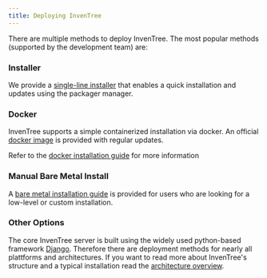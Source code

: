 ```yaml
---
title: Deploying InvenTree
---
```


There are multiple methods to deploy InvenTree. The most popular methods (supported by the development team) are:

### Installer
We provide a [single-line installer](https://docs.inventree.org/en/latest/start/installer/) that enables a quick installation and updates using the packager manager.

### Docker

InvenTree supports a simple containerized installation via docker. An official [docker image](https://hub.docker.com/r/inventree/inventree/) is provided with regular updates. 

Refer to the [docker installation guide](https://docs.inventree.org/en/latest/start/docker/) for more information

### Manual Bare Metal Install

A [bare metal installation guide](https://docs.inventree.org/en/latest/start/intro/) is provided for users who are looking for a low-level or custom installation. 

### Other Options

The core InvenTree server is built using the widely used python-based framework [Django](https://djangoproject.com/). Therefore there are  deployment methods for nearly all plattforms and architectures. If you want to read more about InvenTree's structure and a typical installation read the [architecture overview](../contribute/code/architecture).
